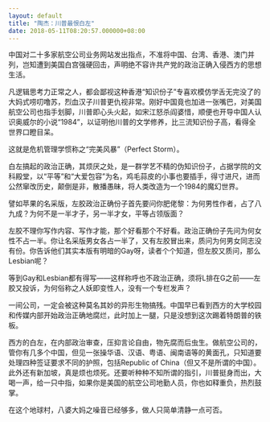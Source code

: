 ```yaml
---
layout: default
title: "陶杰：川普最恨白左"
date: 2018-05-11T08:20:57.000000+08:00
---
```


中国对二十多家航空公司业务网站发出指点，不准将中国、台湾、香港、澳门并列，岂知遭到美国白宫强硬回击，声明绝不容许共产党的政治正确入侵西方的思想生活。

凡逻辑思考力正常之人，都会鄙视这种香港“知识份子”专喜欢模仿学舌无完没了的大妈式唠叨噜苏，烈血汉子川普更仇视非常。刚好中国竟也加进一张嘴巴，对美国航空公司也指手划脚，川普即心头火起，如宋江怒杀阎婆惜，顺便也开导中国人认识奥威尔的小说“1984”，以证明他川普的文学修养，比三流知识份子高，看得全世界口瞪目呆。

这就是危机管理学惯称之“完美风暴”（Perfect Storm）。

白左搞起的政治正确，其烦厌之处，是一群学艺不精的伪知识份子，占据学院的文科殿堂，以“平等”和“大爱包容”为名，鸡毛蒜皮的小事也要插手，得寸进尺，进而公然窜改历史，颠倒是非，散播愚昧，将人类改造为一个1984的魔幻世界。

譬如苹果的名采版，左胶政治正确份子首先要问你肥佬黎：为何男性作者，占了八九成？为何不是一半才子，另一半才女，平等占领版面？

左胶不理你写作内容、写作才能，那个好看那个不好看。政治正确份子先问为何女性不占一半。你让名采版男女各占一半了，又有左胶冒出来，质问为何男女同志没有份。你告诉他们其实本版有明暗的Gay呀，读者个个知道，但左胶又质问，那么Lesbian呢？

等到Gay和Lesbian都有得写——这样称呼也不政治正确，须将L排在G之前——左胶又投诉，为何俗称之人妖即变性人，没有一个专栏发声？

一间公司，一定会被这种莫名其妙的异形生物搞残。中国早已看到西方的大学校园和传媒内部开始政治正确地腐烂，此时加上一腿，只是没想到这次踢着特朗普的铁板。

西方的白左，在内部政治审查，压抑言论自由，物先腐而后虫生。做航空公司的，管你有几多个中国，但见一张操华语、汉语、粤语、闽南语等的黄面孔，只知道要处理四种签证要求不同的护照，包括Republic of China（但又不是所谓的中国）。此外还有新加坡，真是烦也烦死。还要听种种不知所谓的指引，川普挺身而出，大喝一声，给一只中指，如果你是美国的航空公司地勤人员，你也如释重负，热烈鼓掌。

在这个地球村，八婆大妈之噪音已经够多，做人只简单清静一点可否。

